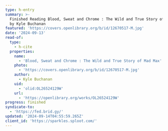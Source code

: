 ```yaml
---
type: h-entry
summary: >-
  Finished Reading Blood, Sweat and Chrome : The Wild and True Story of Mad Max
  by Kyle Buchanan
featured: 'https://covers.openlibrary.org/b/id/12670517-M.jpg'
date: '2024-09-13'
read-of:
  type:
    - h-cite
  properties:
    name:
      - 'Blood, Sweat and Chrome : The Wild and True Story of Mad Max'
    photo:
      - 'https://covers.openlibrary.org/b/id/12670517-M.jpg'
    author:
      - Kyle Buchanan
    uid:
      - 'olid:OL26524129W'
    url:
      - 'https://openlibrary.org/works/OL26524129W'
progress: finished
syndicate-to:
  - 'https://fed.brid.gy/'
updated: '2024-09-14T04:55:59.265Z'
client_id: 'https://sparkles.sploot.com/'
---
```


